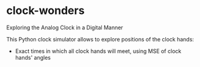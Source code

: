 # clock-wonders
Exploring the Analog Clock in a Digital Manner

This Python clock simulator allows to explore positions of the clock hands:

- Exact times in which all clock hands will meet, using MSE of clock hands' angles
